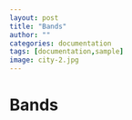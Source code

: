 ```yaml
---
layout: post
title: "Bands"
author: ""
categories: documentation
tags: [documentation,sample]
image: city-2.jpg
---
```


# Bands
